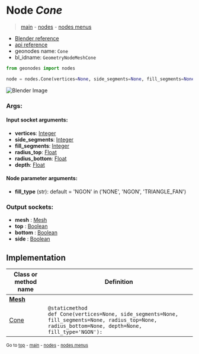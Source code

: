 # Node *Cone*

> [main](../index.md) - [nodes](nodes.md) - [nodes menus](nodes_menus.md)

- [Blender reference](https://docs.blender.org/manual/en/latest/modeling/geometry_nodes/mesh_primitives/cone.html)
- [api reference](https://docs.blender.org/api/current/bpy.types.GeometryNodeMeshCone.html)
- geonodes name: `Cone`
- bl_idname: `GeometryNodeMeshCone`

```python
from geonodes import nodes

node = nodes.Cone(vertices=None, side_segments=None, fill_segments=None, radius_top=None, radius_bottom=None, depth=None, fill_type='NGON')
```

![Blender Image](https://docs.blender.org/manual/en/latest/_images/node-types_GeometryNodeMeshCone.webp)

### Args:

#### Input socket arguments:

- **vertices**: [Integer](Integer.md)
- **side_segments**: [Integer](Integer.md)
- **fill_segments**: [Integer](Integer.md)
- **radius_top**: [Float](Float.md)
- **radius_bottom**: [Float](Float.md)
- **depth**: [Float](Float.md)

#### Node parameter arguments:

- **fill_type** (str): default = 'NGON' in ('NONE', 'NGON', 'TRIANGLE_FAN')

### Output sockets:

- **mesh** : [Mesh](Mesh.md)
- **top** : [Boolean](Boolean.md)
- **bottom** : [Boolean](Boolean.md)
- **side** : [Boolean](Boolean.md)

## Implementation

| Class or method name | Definition |
|----------------------|------------|
| **[Mesh](Mesh.md)** |
| [Cone](Mesh.md#Cone-staticmethod) | `@staticmethod`<br> `def Cone(vertices=None, side_segments=None, fill_segments=None, radius_top=None, radius_bottom=None, depth=None, fill_type='NGON'):` |

<sub>Go to [top](#node-Cone) - [main](../index.md) - [nodes](nodes.md) - [nodes menus](nodes_menus.md)</sub>

